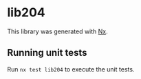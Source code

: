 # lib204

This library was generated with [Nx](https://nx.dev).

## Running unit tests

Run `nx test lib204` to execute the unit tests.

